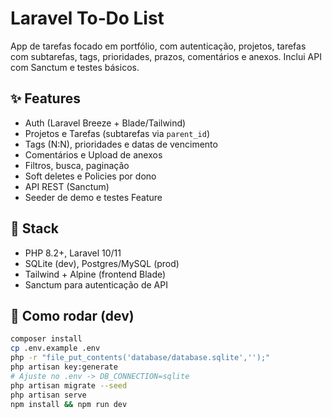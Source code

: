 # Laravel To‑Do List


App de tarefas focado em portfólio, com autenticação, projetos, tarefas com subtarefas, tags, prioridades, prazos, comentários e anexos. Inclui API com Sanctum e testes básicos.


## ✨ Features
- Auth (Laravel Breeze + Blade/Tailwind)
- Projetos e Tarefas (subtarefas via `parent_id`)
- Tags (N:N), prioridades e datas de vencimento
- Comentários e Upload de anexos
- Filtros, busca, paginação
- Soft deletes e Policies por dono
- API REST (Sanctum)
- Seeder de demo e testes Feature


## 🧱 Stack
- PHP 8.2+, Laravel 10/11
- SQLite (dev), Postgres/MySQL (prod)
- Tailwind + Alpine (frontend Blade)
- Sanctum para autenticação de API


## 🚀 Como rodar (dev)
```bash
composer install
cp .env.example .env
php -r "file_put_contents('database/database.sqlite','');"
php artisan key:generate
# Ajuste no .env -> DB_CONNECTION=sqlite
php artisan migrate --seed
php artisan serve
npm install && npm run dev
```